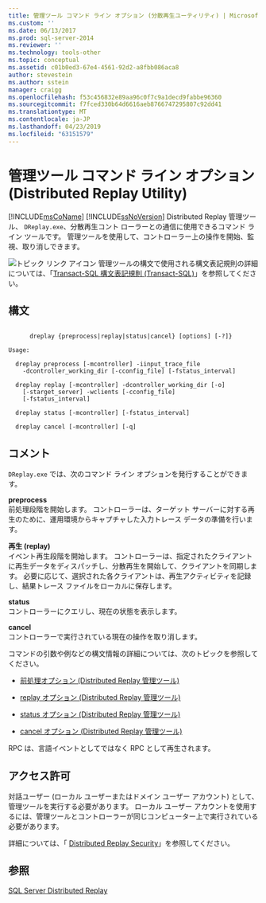 ```yaml
---
title: 管理ツール コマンド ライン オプション (分散再生ユーティリティ) | Microsoft Docs
ms.custom: ''
ms.date: 06/13/2017
ms.prod: sql-server-2014
ms.reviewer: ''
ms.technology: tools-other
ms.topic: conceptual
ms.assetid: c01b0ed3-67e4-4561-92d2-a8fbb086aca8
author: stevestein
ms.author: sstein
manager: craigg
ms.openlocfilehash: f53c456832e89aa96c0f7c9a1decd9fabbe96360
ms.sourcegitcommit: f7fced330b64d6616aeb8766747295807c92dd41
ms.translationtype: MT
ms.contentlocale: ja-JP
ms.lasthandoff: 04/23/2019
ms.locfileid: "63151579"
---
```

# <a name="administration-tool-command-line-options-distributed-replay-utility"></a>管理ツール コマンド ライン オプション (Distributed Replay Utility)
  [!INCLUDE[msCoName](../../includes/msconame-md.md)] [!INCLUDE[ssNoVersion](../../includes/ssnoversion-md.md)] Distributed Replay 管理ツール、 `DReplay.exe`、分散再生コント ローラーとの通信に使用できるコマンド ライン ツールです。 管理ツールを使用して、コントローラー上の操作を開始、監視、取り消しできます。  
  
 ![トピック リンク アイコン](../../database-engine/media/topic-link.gif "トピック リンク アイコン") 管理ツールの構文で使用される構文表記規則の詳細については、「[Transact-SQL 構文表記規則 &#40;Transact-SQL&#41;](/sql/t-sql/language-elements/transact-sql-syntax-conventions-transact-sql)」を参照してください。  
  
## <a name="syntax"></a>構文  
  
```  
  
      dreplay {preprocess|replay|status|cancel} [options] [-?]}  
  
Usage:  
  
  dreplay preprocess [-mcontroller] -iinput_trace_file  
    -dcontroller_working_dir [-cconfig_file] [-fstatus_interval]  
  
  dreplay replay [-mcontroller] -dcontroller_working_dir [-o]  
    [-starget_server] -wclients [-cconfig_file]  
    [-fstatus_interval]  
  
  dreplay status [-mcontroller] [-fstatus_interval]  
  
  dreplay cancel [-mcontroller] [-q]   
```  
  
## <a name="remarks"></a>コメント  
 `DReplay.exe` では、次のコマンド ライン オプションを発行することができます。  
  
 **preprocess**  
 前処理段階を開始します。 コントローラーは、ターゲット サーバーに対する再生のために、運用環境からキャプチャした入力トレース データの準備を行います。  
  
 **再生 (replay)**  
 イベント再生段階を開始します。 コントローラーは、指定されたクライアントに再生データをディスパッチし、分散再生を開始して、クライアントを同期します。 必要に応じて、選択された各クライアントは、再生アクティビティを記録し、結果トレース ファイルをローカルに保存します。  
  
 **status**  
 コントローラーにクエリし、現在の状態を表示します。  
  
 **cancel**  
 コントローラーで実行されている現在の操作を取り消します。  
  
 コマンドの引数や例などの構文情報の詳細については、次のトピックを参照してください。  
  
-   [前処理オプション &#40;Distributed Replay 管理ツール&#41;](preprocess-option-distributed-replay-administration-tool.md)  
  
-   [replay オプション &#40;Distributed Replay 管理ツール&#41;](replay-option-distributed-replay-administration-tool.md)  
  
-   [status オプション &#40;Distributed Replay 管理ツール&#41;](status-option-distributed-replay-administration-tool.md)  
  
-   [cancel オプション &#40;Distributed Replay 管理ツール&#41;](cancel-option-distributed-replay-administration-tool.md)  
  
 RPC は、言語イベントとしてではなく RPC として再生されます。  
  
## <a name="permissions"></a>アクセス許可  
 対話ユーザー (ローカル ユーザーまたはドメイン ユーザー アカウント) として、管理ツールを実行する必要があります。 ローカル ユーザー アカウントを使用するには、管理ツールとコントローラーが同じコンピューター上で実行されている必要があります。  
  
 詳細については、「 [Distributed Replay Security](distributed-replay-security.md)」を参照してください。  
  
## <a name="see-also"></a>参照  
 [SQL Server Distributed Replay](sql-server-distributed-replay.md)  
  
  
